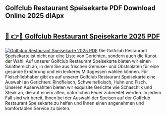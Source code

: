 ## Golfclub Restaurant Speisekarte PDF Download Online 2025 dIApx

# <h2><a href="http://gce8c1.nevu.top/?p=Golfclub+Restaurant+Speisekarte">🔗 👉🔴 Golfclub Restaurant Speisekarte 2025 PDF</a></h2>

[![Golfclub Restaurant Speisekarte 2025 PDF](https://i.imgur.com/dBaPXMq.png)](http://gce8c1.nevu.top/?p=Golfclub+Restaurant+Speisekarte)
Die Golfclub Restaurant Speisekarte ist nicht nur eine Liste von Gerichten, sondern auch die Kunst der Wahl. Auf unserer Golfclub Restaurant Speisekarte bieten wir einen Salatbereich an, in dem Sie aus frischen Gemüse- und Obstsalaten für eine gesunde Ernährung und ein leckeres Mittagessen wählen können. Für Fleischliebhaber gibt es auf unserer Golfclub Restaurant Speisekarte eine Auswahl an Gerichten: Rindfleisch, Schweinefleisch, Huhn und Fisch. Unseren Auserwählten bieten wir exquisite Gerichte wie Schaschlik und Steak an, die auf einem alten, natürlichen Feuer zubereitet werden. In jedem Fall sind wir bereit, Ihnen bei der Auswahl der Speisen auf der Golfclub Restaurant Speisekarte zu helfen und Ihnen einen angenehmen und komfortablen Service zu bieten.
